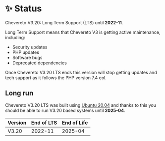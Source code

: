 # ✨ Status

Chevereto V3.20: Long Term Support (LTS) until **2022-11**.

Long Term Support means that Chevereto V3 is getting active maintenance, including:

* Security updates
* PHP updates
* Software bugs
* Deprecated dependencies

Once Chevereto V3.20 LTS ends this version will stop getting updates and tech support as it follows the PHP version 7.4 eol.

## Long run

Chevereto V3.20 LTS was built using [Ubuntu 20.04](https://wiki.ubuntu.com/Releases) and thanks to this you should be able to run V3.20 based systems until **2025-04**.

| Version | End of LTS | End of Life |
| ------- | ---------- | ----------- |
| V3.20   | 2022-11    | 2025-04     |

